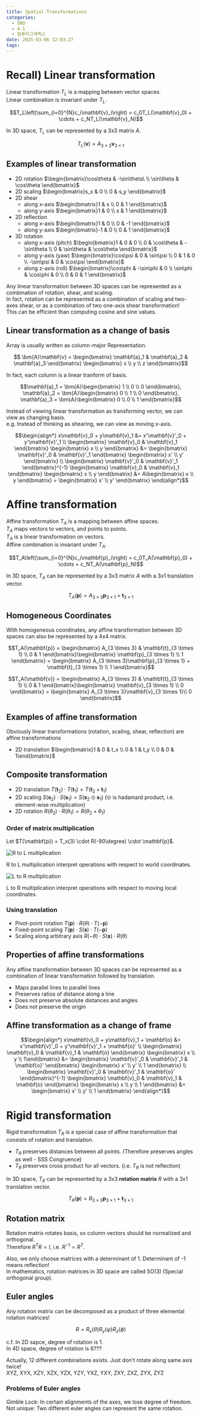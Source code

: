 ```yaml
---
title: Spatial Transformations
categories:
  - SNU
  - 4-1
  - 컴퓨터그래픽스
date: 2025-03-06 12:03:27
tags:
---
```


# Recall) Linear transformation

Linear transformation $T_L$ is a mapping between vector spaces.  
Linear combination is invariant under $T_L$.

$$T_L\left(\sum_{i=0}^{N}c_i\mathbf{v}_i\right) = c_0T_L(\mathbf{v}_0) + \cdots + c_NT_L(\mathbf{v}_N)$$

In 3D space, $T_L$ can be represented by a 3x3 matrix $A$.

$$T_L(\mathbf{v}) = A_{3 \times 3}\mathbf{v}_{3 \times 1}$$

## Examples of linear transformation

- 2D rotation $\begin{bmatrix}\cos\theta & -\sin\theta\ \\ \sin\theta & \cos\theta \end{bmatrix}$
- 2D scaling $\begin{bmatrix}s_x & 0 \\ 0 & s_y \end{bmatrix}$
- 2D shear
  - along x-axis $\begin{bmatrix}1 & s \\ 0 & 1 \end{bmatrix}$
  - along y-axis $\begin{bmatrix}1 & 0 \\ s & 1 \end{bmatrix}$
- 2D reflection
  - along x-axis $\begin{bmatrix}1 & 0 \\ 0 & -1 \end{bmatrix}$
  - along y-axis $\begin{bmatrix}-1 & 0 \\ 0 & 1 \end{bmatrix}$
- 3D rotation
  - along x-axis (pitch) $\begin{bmatrix}1 & 0 & 0 \\ 0 & \cos\theta & -\sin\theta \\ 0 & \sin\theta & \cos\theta \end{bmatrix}$
  - along y-axis (yaw) $\begin{bmatrix}\cos\psi & 0 & \sin\psi \\ 0 & 1 & 0 \\ -\sin\psi & 0 & \cos\psi \end{bmatrix}$
  - along z-axis (roll) $\begin{bmatrix}\cos\phi & -\sin\phi & 0 \\ \sin\phi & \cos\phi & 0 \\ 0 & 0 & 1 \end{bmatrix}$

Any linear transformation between 3D spaces can be represented as a combination of rotation, shear, and scaling.  
In fact, rotation can be represented as a combination of scaling and two-axes shear, or as a combination of two one-axis shear transformation!  
This can be efficient than computing cosine and sine values.

## Linear transformation as a change of basis

Array is usually written as column-major Representation.

$$ \bm{A}\mathbf{v} = \begin{bmatrix}
\mathbf{a}_1 & \mathbf{a}_2 & \mathbf{a}_3
\end{bmatrix} \begin{bmatrix}
x \\ y \\ z
\end{bmatrix}$$

In fact, each column is a linear tranform of basis.

$$\mathbf{a}_1 = \bm{A}\begin{bmatrix}
1 \\ 0 \\ 0
\end{bmatrix}, \mathbf{a}_2 = \bm{A}\begin{bmatrix}
0 \\ 1 \\ 0
\end{bmatrix}, \mathbf{a}_3 = \bm{A}\begin{bmatrix}
0 \\ 0 \\ 1
\end{bmatrix}$$

Instead of viewing linear transformation as transforming vector, we can view as changing basis.  
e.g. Instead of thinking as shearing, we can view as moving x-axis.

$$\begin{align*}
x\mathbf{v}_0 + y\mathbf{v}_1 &= x'\mathbf{v}'_0 + y'\mathbf{v}'_1 \\
\begin{bmatrix} \mathbf{v}_0 & \mathbf{v}_1 \end{bmatrix} \begin{bmatrix} x \\ y \end{bmatrix} &= \begin{bmatrix} \mathbf{v}'_0 & \mathbf{v}'_1 \end{bmatrix} \begin{bmatrix} x' \\ y' \end{bmatrix} \\
\begin{bmatrix} \mathbf{v}'_0 & \mathbf{v}'_1 \end{bmatrix}^{-1} \begin{bmatrix} \mathbf{v}_0 & \mathbf{v}_1 \end{bmatrix} \begin{bmatrix} x \\ y \end{bmatrix} &= A\begin{bmatrix} x \\ y \end{bmatrix} = \begin{bmatrix} x' \\ y' \end{bmatrix}
\end{align*}$$

# Affine transformation

Affine transformation $T_A$ is a mapping between affine spaces.  
$T_A$ maps vectors to vectors, and points to points.  
$T_A$ is a linear transformation on vectors.  
Affine combination is invariant under $T_A$.

$$T_A\left(\sum_{i=0}^{N}c_i\mathbf{p}_i\right) = c_0T_A(\mathbf{p}_0) + \cdots + c_NT_A(\mathbf{p}_N)$$

In 3D space, $T_A$ can be represented by a 3x3 matrix $A$ with a 3x1 translation vector.

$$T_A(\mathbf{p}) = A_{3 \times 3}\mathbf{p}_{3 \times 1} + \mathbf{t}_{3 \times 1}$$

## Homogeneous Coordinates

With homogeneous coordinates, any affine transformation between 3D spaces can also be represented by a 4x4 matrix.

$$T_A(\mathbf{p}) = \begin{bmatrix}
A_{3 \times 3} & \mathbf{t}_{3 \times 1} \\
0 & 1
\end{bmatrix}\begin{bmatrix}
\mathbf{p}_{3 \times 1} \\ 1
\end{bmatrix} = \begin{bmatrix}
A_{3 \times 3}\mathbf{p}_{3 \times 1} + \mathbf{t}_{3 \times 1} \\
1
\end{bmatrix}$$

$$T_A(\mathbf{v}) = \begin{bmatrix}
A_{3 \times 3} & \mathbf{t}_{3 \times 1} \\
0 & 1
\end{bmatrix}\begin{bmatrix}
\mathbf{v}_{3 \times 1} \\ 0
\end{bmatrix} = \begin{bmatrix}
A_{3 \times 3}\mathbf{v}_{3 \times 1}\\
0
\end{bmatrix}$$

## Examples of affine transformation

Obviously linear transformations (rotation, scaling, shear, reflection) are affine transformations

- 2D translation $\begin{bmatrix}1 & 0 & t_x \\ 0 & 1 & t_y \\ 0 & 0 & 1\end{bmatrix}$

## Composite transformation

- 2D translation $T(\mathbf{t}_2) \cdot T(\mathbf{t}_1) = T(\mathbf{t}_2 + \mathbf{t}_1)$
- 2D scaling $S(\mathbf{s}_2) \cdot S(\mathbf{s}_1) = S(\mathbf{s}_2 \odot \mathbf{s}_1)$ ($\odot$ is hadamard product, i.e. element-wise multiplication)  
- 2D rotation $R(\theta_2) \cdot R(\theta_1) = R(\theta_2 + \theta_1)$

### Order of matrix multiplication

Let $T(\mathbf{p}) = T_x(3) \cdot R(-90\degree) \cdot \mathbf{p}$.

![R to L multiplication](RL_multiplication.png)

R to L multiplication interpret operations with respect to world coordinates.

![L to R multiplication](LR_multiplication.png)

L to R multiplication interpret operations with respect to moving local coordinates.

### Using translation

- Pivot-point rotation $T(\mathbf{p}) \cdot R(\theta) \cdot T(-\mathbf{p})$
- Fixed-point scaling $T(\mathbf{p}) \cdot S(\mathbf{s}) \cdot T(-\mathbf{p})$
- Scaling along arbitrary axis $R(-\theta) \cdot S(\mathbf{s}) \cdot R(\theta)$

## Properties of affine transformations

Any affine transformation between 3D spaces can be represented as a combination of linear transformation followed by translation.

- Maps parallel lines to parallel lines
- Preserves ratios of distance along a line
- Does not preserve absolute distances and angles
- Does not preserve the origin

## Affine transformation as a change of frame

$$\begin{align*}
x\mathbf{v}_0 + y\mathbf{v}_1 + \mathbf{o} &= x'\mathbf{v}'_0 + y'\mathbf{v}'_1 + \mathbf{o}' \\
\begin{bmatrix} \mathbf{v}_0 & \mathbf{v}_1 & \mathbf{o} \end{bmatrix} \begin{bmatrix} x \\ y \\ 1\end{bmatrix} &= \begin{bmatrix} \mathbf{v}'_0 & \mathbf{v}'_1 & \mathbf{o}' \end{bmatrix} \begin{bmatrix} x' \\ y' \\ 1 \end{bmatrix} \\
\begin{bmatrix} \mathbf{v}'_0 & \mathbf{v}'_1 & \mathbf{o}' \end{bmatrix}^{-1} \begin{bmatrix} \mathbf{v}_0 & \mathbf{v}_1 & \mathbf{o} \end{bmatrix} \begin{bmatrix} x \\ y \\ 1 \end{bmatrix} &= \begin{bmatrix} x' \\ y' \\ 1 \end{bmatrix}
\end{align*}$$

# Rigid transformation

Rigid transformation $T_R$ is a special case of affine transformation that consists of rotation and translation.

- $T_R$ preserves distances between all points. (Therefore preserves angles as well - SSS Congruence)
- $T_R$ preserves cross product for all vectors. (i.e. $T_R$ is not reflection)

In 3D space, $T_R$ can be represented by a 3x3 **rotation matrix** $R$ with a 3x1 translation vector.

$$T_R(\mathbf{p}) = R_{3 \times 3}\mathbf{p}_{3 \times 1} + \mathbf{t}_{3 \times 1}$$

## Rotation matrix

Rotation matrix rotates basis, so column vectors should be normalized and orthogonal.  
Therefore $R^TR = I$, i.e. $R^{-1} = R^T$.

Also, we only choose matrices with a determinant of 1. Determinant of -1 means reflection!  
In mathematics, rotation matrices in 3D space are called SO(3) (Special orthogonal group).

## Euler angles

Any rotation matrix can be decomposed as a product of three elemental rotation matrices!

$$R = R_x(\theta)R_y(\psi)R_z(\phi)$$

c.f. In 2D sapce, degree of rotation is 1.  
In 4D space, degree of rotation is 6???

Actually, 12 different combinations exists. Just don't rotate along same axis twice!  
XYZ, XYX, XZY, XZX, YZX, YZY, YXZ, YXY, ZXY, ZXZ, ZYX, ZYZ

### Problems of Euler angles

Gimble Lock: In certain alignments of the axes, we lose degree of freedom.  
Not unique: Two different euler angles can represent the same rotation.

